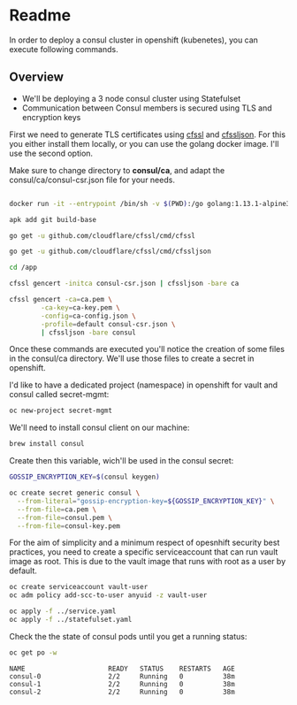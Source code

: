 # Readme

In order to deploy a consul cluster in openshift (kubenetes), you can execute following commands.

## Overview

- We'll be deploying a 3 node consul cluster using Statefulset
- Communication between Consul members is secured using TLS and encryption keys

First we need to generate TLS certificates using [cfssl](https://pkg.cfssl.org/) and [cfssljson](https://pkg.cfssl.org/). For this you either install them locally, or you can use the golang docker image. I'll use the second option.

Make sure to change directory to **consul/ca**, and adapt the consul/ca/consul-csr.json file for your needs.

```bash

docker run -it --entrypoint /bin/sh -v $(PWD):/go golang:1.13.1-alpine3.10

apk add git build-base

go get -u github.com/cloudflare/cfssl/cmd/cfssl

go get -u github.com/cloudflare/cfssl/cmd/cfssljson

cd /app

cfssl gencert -initca consul-csr.json | cfssljson -bare ca

cfssl gencert -ca=ca.pem \
        -ca-key=ca-key.pem \
        -config=ca-config.json \
        -profile=default consul-csr.json \
        | cfssljson -bare consul

```

Once these commands are executed you'll notice the creation of some files in the consul/ca directory. We'll use those files to create a secret in openshift.

I'd like to have a dedicated project (namespace) in openshift for vault and consul called secret-mgmt:

```bash
oc new-project secret-mgmt
```

We'll need to install consul client on our machine:

```bash
brew install consul
```

Create then this variable, wich'll be used in the consul secret:

```bash
GOSSIP_ENCRYPTION_KEY=$(consul keygen)

oc create secret generic consul \
  --from-literal="gossip-encryption-key=${GOSSIP_ENCRYPTION_KEY}" \
  --from-file=ca.pem \
  --from-file=consul.pem \
  --from-file=consul-key.pem
```

For the aim of simplicity and a minimum respect of opesnhift security best practices, you need to create a specific serviceaccount that can run vault image as root. This is due to the vault image that runs with root as a user by default.

```bash
oc create serviceaccount vault-user
oc adm policy add-scc-to-user anyuid -z vault-user

oc apply -f ../service.yaml
oc apply -f ../statefulset.yaml

```

Check the the state of consul pods until you get a running status:

```bash
oc get po -w
```

```
NAME                     READY   STATUS    RESTARTS   AGE
consul-0                 2/2     Running   0          38m
consul-1                 2/2     Running   0          38m
consul-2                 2/2     Running   0          38m
```
